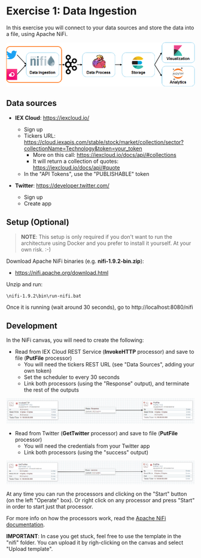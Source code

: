 # Exercise 1: Data Ingestion

In this exercise you will connect to your data sources and store the data into a file, using Apache NiFi.

![Exercise architecture](../img/architecture_exercise1.png)

## Data sources

* **IEX Cloud**: https://iexcloud.io/
  * Sign up
  * Tickers URL: https://cloud.iexapis.com/stable/stock/market/collection/sector?collectionName=Technology&token=your_token
    * More on this call: https://iexcloud.io/docs/api/#collections
    * It will return a collection of quotes: https://iexcloud.io/docs/api/#quote
  * In the "API Tokens", use the "PUBLISHABLE" token

* **Twitter**: https://developer.twitter.com/
  * Sign up
  * Create app

## Setup (Optional)

> **NOTE**: This setup is only required if you don't want to run the architecture using Docker and you prefer to install it yourself. At your own risk. :-)

Download Apache NiFi binaries (e.g. **nifi-1.9.2-bin.zip**):

* https://nifi.apache.org/download.html

Unzip and run:

```
\nifi-1.9.2\bin\run-nifi.bat
```

Once it is running (wait around 30 seconds), go to http://localhost:8080/nifi

## Development

In the NiFi canvas, you will need to create the following:

* Read from IEX Cloud REST Service (**InvokeHTTP** processor) and save to file (**PutFile** processor)
  * You will need the tickers REST URL (see "Data Sources", adding your own token)
  * Set the scheduler to every 30 seconds
  * Link both processors (using the "Response" output), and terminate the rest of the outputs

![NiFi Configuration HTTP](../img/exercise1_nifi1.png)

* Read from Twitter (**GetTwitter** processor) and save to file (**PutFile** processor)
  * You will need the credentials from your Twitter app
  * Link both processors (using the "success" output)

![NiFi Configuration Twitter](../img/exercise1_nifi2.png)

At any time you can run the processors and clicking on the "Start" button (on the left "Operate" box). Or right click on any processor and press "Start" in order to start just that processor.

For more info on how the processors work, read the [Apache NiFi documentation](https://nifi.apache.org/docs.html).

**IMPORTANT**: In case you get stuck, feel free to use the template in the "nifi" folder. You can upload it by righ-clicking on the canvas and select "Upload template".

